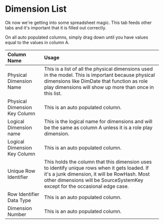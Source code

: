 # Dimension List

Ok now we're getting into some spreadsheet magic. This tab feeds other tabs and it's important that it is filled out correctly.

On all auto populated columns, simply drag down until you have values equal to the values in column A.

| Column Name | Usage |
| :--- | :--- |
| Physical Dimension Name | This is a list of all the physical dimensions used in the model. This is important because physical dimensions like DimDate that function as role play dimensions will show up more than once in this list. |
| Physical Dimension Key Column | This is an auto populated column. |
| Logical Dimension name | This is the logical name for dimensions and will be the same as column A unless it is a role play dimension. |
| Logical Dimension Key Column | This is an auto populated column. |
| Unique Row Identifier | This holds the column that this dimension uses to identify unique rows when it gets loaded. If it's a junk dimension, it will be RowHash. Most other dimensions will be SourceSystemKey except for the occasional edge case. |
| Row Identifier Data Type | This is an auto populated column. |
| Dimension Number | This is an auto populated column. |

